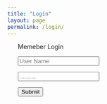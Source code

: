 ```yaml
---
title: "Login"
layout: page
permalink: /login/
---
```


<html>
<head>
  <title>Login</title>
  <link rel="stylesheet" type="text/css" href="main.css">
</head>
<body>
<div class="form-container">
  <div class="user-img"></div>
  <ul class="list">
    <p>Memeber Login</p>
    <p><input type="text" name="Username" placeholder="User Name"></p>
    <p><input type="password" name="Password" placeholder=".........."></p>
    <p><input type="button" name="Submit" value="Submit"></p>
    
  </ul>
  
  
</div>
</body>
</html>
